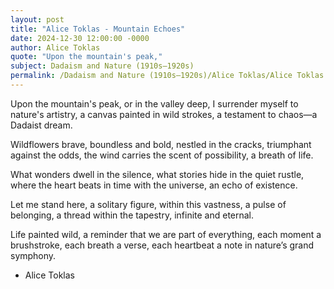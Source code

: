 ```yaml
---
layout: post
title: "Alice Toklas - Mountain Echoes"
date: 2024-12-30 12:00:00 -0000
author: Alice Toklas
quote: "Upon the mountain's peak,"
subject: Dadaism and Nature (1910s–1920s)
permalink: /Dadaism and Nature (1910s–1920s)/Alice Toklas/Alice Toklas - Mountain Echoes
---
```


Upon the mountain's peak,
or in the valley deep,
I surrender myself
to nature's artistry,
a canvas painted
in wild strokes, 
a testament to chaos—a Dadaist dream.

Wildflowers brave,
boundless and bold,
nestled in the cracks,
triumphant against the odds,
the wind carries the scent
of possibility,
a breath of life.

What wonders dwell
in the silence,
what stories hide
in the quiet rustle,
where the heart beats
in time with the universe,
an echo of existence.

Let me stand here,
a solitary figure,
within this vastness,
a pulse of belonging,
a thread within the tapestry,
infinite and eternal.

Life painted wild,
a reminder that we are
part of everything,
each moment a brushstroke,
each breath a verse,
each heartbeat a note
in nature’s grand symphony.

- Alice Toklas
